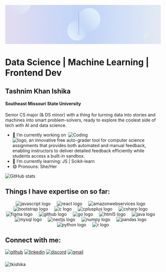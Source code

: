 <!--![Aspiring Data Scientist](https://media.licdn.com/dms/image/v2/D5616AQEjTknaZ3zK0A/profile-displaybackgroundimage-shrink_350_1400/profile-displaybackgroundimage-shrink_350_1400/0/1727837130436?e=1733356800&v=beta&t=c-mHXE3pMX93-Rv9D2H4EH7ITCfjwmcENngAefVpbng)-->
![I am GitHub Readme Generator's creator](https://github.com/tkishika/tkishika/blob/main/Blue%20and%20White%20Architect%20LinkedIn%20Banner.gif?raw=true)



# Data Science | Machine Learning | Frontend Dev
## Tashnim Khan Ishika
#### Southeast Missouri State University


Senior CS major (& DS minor) with a thing for turning data into stories and machines into smart problem-solvers, ready to explore the coolest side of tech with AI and data science.

<img align="right" alt= "Coding" width="300" src="https://media.tenor.com/w3APLkMuTX0AAAAM/computer-work.gif">

- 🔭 I’m currently working on <img alt= "logo" width="90" src="https://preview.redd.it/bufyluhg6asd1.jpeg?auto=webp&s=3ecc1349c08964c438935ca2cb427ae208be045f">,
          an innovative free auto-grader tool for computer science assignments that provides both automated and manual feedback, enabling instructors to deliver detailed feedback efficiently while students access a built-in sandbox. 
- 🌱 I’m currently learning:  JS | Scikit-learn  
- 😄 Pronouns: She/Her 

![GitHub stats](https://github-readme-stats.vercel.app/api?username=tkishika&show_icons=true)  

## Things I have expertise on so far:

<div align="center">
  <img src="https://cdn.jsdelivr.net/gh/devicons/devicon/icons/javascript/javascript-original.svg" height="40" alt="javascript logo"  />
  <img width="12" />
  <img src="https://cdn.jsdelivr.net/gh/devicons/devicon/icons/react/react-original.svg" height="40" alt="react logo"  />
  <img width="12" />
  <img src="https://cdn.jsdelivr.net/gh/devicons/devicon/icons/amazonwebservices/amazonwebservices-line-wordmark.svg" height="40" alt="amazonwebservices logo"  />
  <img width="12" />
  <img src="https://cdn.jsdelivr.net/gh/devicons/devicon/icons/bootstrap/bootstrap-original.svg" height="40" alt="bootstrap logo"  />
  <img width="12" />
  <img src="https://cdn.jsdelivr.net/gh/devicons/devicon/icons/c/c-original.svg" height="40" alt="c logo"  />
  <img width="12" />
  <img src="https://cdn.jsdelivr.net/gh/devicons/devicon/icons/cplusplus/cplusplus-original.svg" height="40" alt="cplusplus logo"  />
  <img width="12" />
  <img src="https://cdn.jsdelivr.net/gh/devicons/devicon/icons/csharp/csharp-original.svg" height="40" alt="csharp logo"  />
  <img width="12" />
  <img src="https://cdn.jsdelivr.net/gh/devicons/devicon/icons/figma/figma-original.svg" height="40" alt="figma logo"  />
  <img width="12" />
  <img src="https://cdn.jsdelivr.net/gh/devicons/devicon/icons/github/github-original.svg" height="40" alt="github logo"  />
  <img width="12" />
  <img src="https://cdn.jsdelivr.net/gh/devicons/devicon/icons/go/go-original.svg" height="40" alt="go logo"  />
  <img width="12" />
  <img src="https://cdn.jsdelivr.net/gh/devicons/devicon/icons/html5/html5-original.svg" height="40" alt="html5 logo"  />
  <img width="12" />
  <img src="https://cdn.jsdelivr.net/gh/devicons/devicon/icons/java/java-original.svg" height="40" alt="java logo"  />
  <img width="12" />
  <img src="https://cdn.jsdelivr.net/gh/devicons/devicon/icons/mysql/mysql-original.svg" height="40" alt="mysql logo"  />
  <img width="12" />
  <img src="https://cdn.jsdelivr.net/gh/devicons/devicon/icons/nextjs/nextjs-original.svg" height="40" alt="nextjs logo"  />
  <img width="12" />
  <img src="https://cdn.jsdelivr.net/gh/devicons/devicon/icons/numpy/numpy-original.svg" height="40" alt="numpy logo"  />
  <img width="12" />
  <img src="https://cdn.jsdelivr.net/gh/devicons/devicon/icons/pandas/pandas-original.svg" height="40" alt="pandas logo"  />
  <img width="12" />
  <img src="https://cdn.jsdelivr.net/gh/devicons/devicon/icons/python/python-original.svg" height="40" alt="python logo"  />
  <img width="12" />
  <img src="https://cdn.jsdelivr.net/gh/devicons/devicon/icons/r/r-original.svg" height="40" alt="r logo"  />
</div>


## Connect with me:
[<img src='https://cdn.jsdelivr.net/npm/simple-icons@3.0.1/icons/github.svg' alt='github' height='40'>](https://github.com/tkishika)  [<img src='https://cdn.jsdelivr.net/npm/simple-icons@3.0.1/icons/linkedin.svg' alt='linkedin' height='40'>](https://www.linkedin.com/in/tkishika/)  [<img src='https://cdn.jsdelivr.net/npm/simple-icons@3.0.1/icons/discord.svg' alt='discord' height='40'>](https://discord.com/channels/@ish.iika)  [<img src='https://cdn.jsdelivr.net/npm/simple-icons@3.0.1/icons/gmail.svg' alt='gmail' height='40'>](mailto:tasnimkishika@gmail.com)  

###
<p align="left"> <img src="https://komarev.com/ghpvc/?username=tkishika&label=Profile%20views&color=0e75b6&style=flat" alt="tkishika" /> </p>

